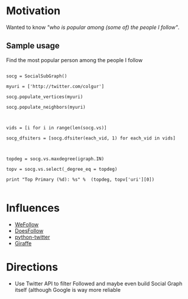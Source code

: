 # Motivation
Wanted to know <i>"who is popular among (some of) the people I follow"</i>.

## Sample usage
Find the most popular person among the people I follow
<p><code>
socg = SocialSubGraph()<br>
myuri = ['http://twitter.com/colgur']<br>
socg.populate_vertices(myuri)<br>
socg.populate_neighbors(myuri)<br>
<br>
vids = [i for i in range(len(socg.vs)]<br>
socg_dfsiters = [socg.dfsiter(each_vid, 1) for each_vid in vids]<br>
<br>
topdeg = socg.vs.maxdegree(igraph.IN)<br>
topv = socg.vs.select(_degree_eq = topdeg)<br>
print "Top Primary (%d): %s" %  (topdeg, topv['uri'][0])<br>
</code></p>

# Influences
  * [WeFollow](http://wefollow.com/)
  * [DoesFollow](http://www.doesfollow.com/)
  * [python-twitter](http://static.unto.net/python-twitter)
  * [Giraffe](http://github.com/markpasc/giraffe/socialgraphapi.py)

# Directions
  * Use Twitter API to filter Followed and maybe even build Social Graph itself (although Google is way more reliable
